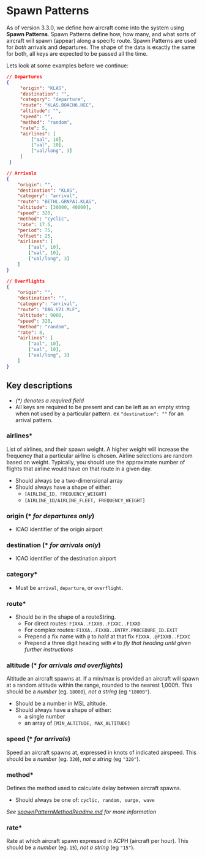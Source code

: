 # Spawn Patterns

As of version 3.3.0, we define how aircraft come into the system using **Spawn Patterns**.  Spawn Patterns define how, how many, and what sorts of aircraft will spawn (appear) along a specifc route.  Spawn Patterns are used for _both_ arrivals and departures.  The shape of the data is exactly the same for both, all keys are expected to be passed all the time.

Lets look at some examples before we continue:

```json
// Departures
{
     "origin": "KLAS",
     "destination": "",
     "category": "departure",
     "route": "KLAS.BOACH6.HEC",
     "altitude": "",
     "speed": "",
     "method": "random",
     "rate": 5,
     "airlines": [
         ["aal", 10],
         ["ual", 10],
         ["ual/long", 3]
     ]
 }

// Arrivals
{
    "origin": "",
    "destination": "KLAS",
    "category": "arrival",
    "route": "BETHL.GRNPA1.KLAS",
    "altitude": [30000, 40000],
    "speed": 320,
    "method": "cyclic",
    "rate": 17.5,
    "period": 75,
    "offset": 25,
    "airlines": [
        ["aal", 10],
        ["ual", 10],
        ["ual/long", 3]
    ]
}

// Overflights
{
    "origin": "",
    "destination": "",
    "category": "arrival",
    "route": "DAG.V21.MLF",
    "altitude": 9000,
    "speed": 320,
    "method": "random",
    "rate": 8,
    "airlines": [
        ["aal", 10],
        ["ual", 10],
        ["ual/long", 3]
    ]
}
```

## Key descriptions

* _(*) denotes a required field_
* All keys are required to be present and can be left as an empty string when not used by a particular pattern. ex `"destination": ""` for an arrival pattern.

### airlines*

List of airlines, and their spawn weight. A higher weight will increase the frequency that a particular airline is chosen. Airline selections are random based on weight. Typically, you should use the approximate number of flights that airline would have on that route in a given day.

* Should always be a two-dimensional array
* Should always have a shape of either:
  * `[AIRLINE_ID, FREQUENCY_WEIGHT]`
  * `[AIRLINE_ID/AIRLINE_FLEET, FREQUENCY_WEIGHT]`

### origin (* _for departures only_)

* ICAO identifier of the origin airport

### destination (* _for arrivals only_)

* ICAO identifier of the destination airport

### category*

* Must be `arrival`, `departure`, or `overflight`.

### route*

* Should be in the shape of a routeString.
  * For direct routes: `FIXXA..FIXXB..FIXXC..FIXXD`
  * For complex routes: `FIXXA..FIXXB..ENTRY.PROCEDURE_ID.EXIT`
  * Prepend a fix name with `@` to _hold_ at that fix `FIXXA..@FIXXB..FIXXC`
  * Prepend a three digit heading with `#` to _fly that heading until given further instructions_

### altitude (* _for arrivals and overflights_)

Altitude an aircraft spawns at. If a min/max is provided an aircraft will spawn at a random altitude within the range, rounded to the nearest 1,000ft. This should be a _number_ (eg. `18000`), _not a string_ (eg `"18000"`).

* Should be a number in MSL altitude.
* Should always have a shape of either:
  * a single number
  * an array of `[MIN_ALTITUDE, MAX_ALTITUDE]`

### speed (* _for arrivals_)

Speed an aircraft spawns at, expressed in knots of indicated airspeed. This should be a _number_ (eg. `320`), _not a string_ (eg `"320"`).

### method*

Defines the method used to calculate delay between aircraft spawns.

* Should always be one of: `cyclic, random, surge, wave`

*See [spawnPatternMethodReadme.md](spawnPatternMethodReadme.md) for more information*

### rate*

Rate at which aircraft spawn expressed in ACPH (aircraft per hour). This should be a _number_ (eg. `15`), _not a string_ (eg `"15"`).
